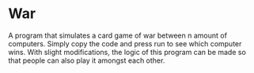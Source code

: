 # War
A program that simulates a card game of war between n amount of computers. 
Simply copy the code and press run to see which computer wins. With
slight modifications, the logic of this program can be made so that 
people can also play it amongst each other.
